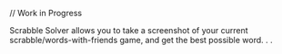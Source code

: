 // Work in Progress

Scrabble Solver allows you to take a screenshot of your current scrabble/words-with-friends game, and get the best possible word. 
.
.

